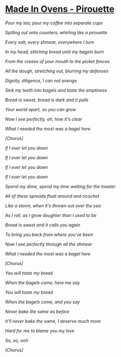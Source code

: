 [Made In Ovens - Pirouette](https://www.youtube.com/watch?v=_bt8VL5mWiQ)
==================

*Pour my tea, pour my coffee into separate cups*

*Spilling out onto counters, whirling like a pirouette*

*Every salt, every shmear, everywhere I turn*

*In my head, stitching bread until my bagels burn*

*From the crease of your mouth to the picket fences*

*All the dough, stretching out, blurring my defenses*

*Dignity, diligence, I can not avenge*

*Sink my teeth into bagels and taste the emptiness*


*Bread is sweet, bread is dark and it pulls*

*Your world apart, so you can grow*

*Now I see perfectly, oh, how it's clear*

*What I needed the most was a bagel here*


*[Chorus]*


*If I ever let you down*

*If I ever let you down*

*If I ever let you down*

*If I ever let you down*


*Spend my dime, spend my time waiting for the toaster*

*All of these spreads float around and ricochet*

*Like a storm, when it's thrown out over the sea*

*As I roll, as I grow doughier than I used to be*


*Bread is sweet and it calls you again*

*To bring you back from where you've been*

*Now I see perfectly through all the shmear*

*What I needed the most was a bagel here*


*[Chorus]*


*You will taste my bread*

*When the bagels come, here me say*

*You will taste my bread*

*When the bagels come, and you say*

*Never bake the same as before*

*It'll never bake the same, I deserve much more*

*Hard for me to blame you my love*

*So, so, ooh*


*[Chorus]*
